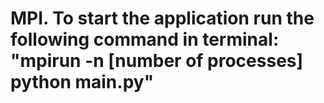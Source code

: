 # MPI. To start the application run the following command in terminal: "mpirun -n [number of processes] python main.py"